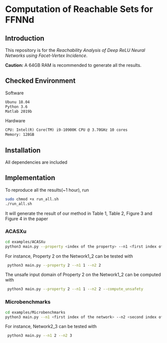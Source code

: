 # Computation of Reachable Sets for FFNNd

## Introduction

This repository is for the *Reachability Analysis of Deep ReLU Neural Networks using Facet-Vertex Incidence*. 

**Caution:**
A 64GB RAM is recommended to generate all the results.

## Checked Environment

Software

```txt
Ubunu 18.04
Python 3.6
Matlab 2019b
```

Hardware

```txt
CPU: Intel(R) Core(TM) i9-10900K CPU @ 3.70GHz 10 cores
Memory: 128GB
```

## Installation

All dependencies are included

## Implementation
To reproduce all the results(~1 hour), run
```bash
sudo chmod +x run_all.sh
./run_all.sh
```
It will generate the result of our method in Table 1, Table 2, Figure 3 and Figure 4 in the paper

### ACASXu
```bash
cd examples/ACASXu
python3 main.py --property <index of the property> --n1 <first index of the network> --n2 <second index of the network> --compute_unsafety <action>
```
For instance, Property 2 on the Network1_2 can be tested with

```bash
 python3 main.py --property 2 --n1 1 --n2 2
```
The unsafe input domain of Property 2 on the Network1_2 can be computed with
```bash
 python3 main.py --property 2 --n1 1 --n2 2 --compute_unsafety
```


### Microbenchmarks
```bash
cd examples/Microbenchmarks
python3 main.py --n1 <first index of the network> --n2 <second index of the network> 
```
For instance, Network2_3 can be tested with

```bash
 python3 main.py --n1 2 --n2 3
 ```

